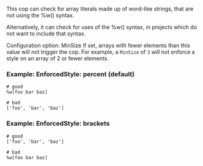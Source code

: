 This cop can check for array literals made up of word-like
strings, that are not using the %w() syntax.

Alternatively, it can check for uses of the %w() syntax, in projects
which do not want to include that syntax.

Configuration option: MinSize
If set, arrays with fewer elements than this value will not trigger the
cop. For example, a `MinSize` of `3` will not enforce a style on an
array of 2 or fewer elements.

### Example: EnforcedStyle: percent (default)
    # good
    %w[foo bar baz]

    # bad
    ['foo', 'bar', 'baz']

### Example: EnforcedStyle: brackets
    # good
    ['foo', 'bar', 'baz']

    # bad
    %w[foo bar baz]